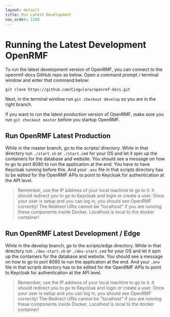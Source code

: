 ```yaml
---
layout: default
title: Run Latest Development
nav_order: 1100
---
```


# Running the Latest Development OpenRMF

To run the latest development version of OpenRMF, you can connect to the openrmf-docs GitHub repo as below. Open a command prompt / terminal window and enter that command below:

```
git clone https://github.com/Cingulara/openrmf-docs.git
```

Next, in the terminal window run `git checkout develop` so you are in the right branch. 

If you want to run the latest *production* version of OpenRMF, make sure you run `git checkout master` before you startup OpenRMF.

## Run OpenRMF Latest Production

While in the master branch, go to the scripts/ directory. While in that directory run `./start.sh` or `./start.cmd` for your OS and let it spin up the containers for the database and website. You should see a message on how to go to port 8080 to run the application at the end. You have to have Keycloak running before this. And your `.env` file in that scripts directory has to be edited for the OpenRMF APIs to point to Keycloak for authentication at the API level.

> Remember, use the IP address of your local machine to go to it. It should redirect you to go to Keycloak and login or create a user. Once your user is setup and you can log in, you should see OpenRMF correctly! The Redirect URIs cannot be "localhost" if you are running these components inside Docker. Localhost is local to the docker container!

## Run OpenRMF Latest Development / Edge

While in the develop branch, go to the scripts/edge directory. While in that directory run `./dev-start.sh` or `./dev-start.cmd` for your OS and let it spin up the containers for the database and website. You should see a message on how to go to port 8080 to run the application at the end. And your `.env` file in that scripts directory has to be edited for the OpenRMF APIs to point to Keycloak for authentication at the API level.

> Remember, use the IP address of your local machine to go to it. It should redirect you to go to Keycloak and login or create a user. Once your user is setup and you can log in, you should see OpenRMF correctly! The Redirect URIs cannot be "localhost" if you are running these components inside Docker. Localhost is local to the docker container!
